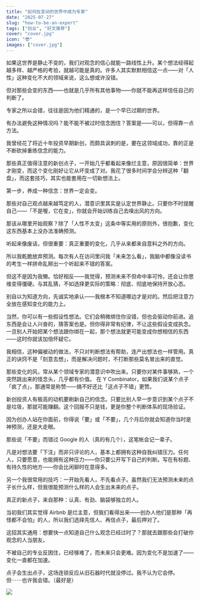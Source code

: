 ```yaml
---
title: "如何在变动的世界中成为专家"
date: "2025-07-27"
slug: "how-to-be-an-expert"
tags: ["创业", "好文推荐"]
cover: "cover.jpg"
icon: "😎"
images: ["cover.jpg"]
---
```

如果这世界是静止不变的，我们对观念的信心就能一路线性上升。某个想法经得起越多样、越严格的考验，就越可能是真的。许多人其实默默相信这一点——对「人性」这种变化不大的领域来说，这么想或许没错。



但对那些会变的东西——也就是几乎所有其他事物——你就不能再这样信任自己的判断了。



专家之所以会错，往往是因为他们精通的，是一个早已过期的世界。



有办法避免这种情况吗？能不能不被过时信念困住？答案是——可以，但得靠一点方法。



我曾经花了将近十年投资早期新创，而颇具讽刺的是，要在这领域成功，靠的正是不断砍掉重练信念的能力。



那些真正值得注意的新创点子，一开始几乎都看起来像烂主意，原因很简单：世界才刚变，而这个变化刚好让它从坏变成了对。我花了很多时间学会分辨这种「翻盘」，而这套技巧，其实也能套用在一切新想法上。



第一步，养成一种信念：世界一定会变。



那些对自己观点越来越笃定的人，潜意识里其实是认定世界静止。只要你不时提醒自己——「不是喔，它在变」，你就会开始训练自己去嗅出风的方向。



那该从哪里开始观察？除了「人性不太变」这条中等实用的原则外，很抱歉，变化这东西基本上没办法准确预测。



听起来像废话，但很重要：真正重要的变化，几乎从来都来自意料之外的方向。



所以我乾脆放弃预测。每次有人在访问里问我「未来怎么看」，我脑中都像没读书的考生一样拼命乱掰出一个听起来不错的答案。



但这不是因为我懒。恰好相反——我觉得，预测未来不但命中率可怜，还会让你思维变得僵硬。与其乱猜，不如选择更实际的策略：彻底、彻底地保持开放心态。



别自以为知道方向，先诚实地承认——我根本不知道哪边才是对的。然后把注意力全放在感知变化的能力上。



当然，你可以有一些假设性想法。它们会稍微绑住你没错，但也会驱动你前进。追东西是会让人兴奋的，猜答案也是。但你得非常有纪律，不让这些假设变成执念。
一旦别人开始把某个想法跟你绑在一起，那个想法就更可能变成你想相信的东西——这时你就该加倍怀疑它。



我相信，这种偏被动的做法，不只对判断想法有帮助，连产出想法也一样管用。真正的诀窍不是「刻意去想」，而是解决问题时，不打断那些莫名冒出来的直觉。



那些变化的风，常从某个领域专家的潜意识中吹出来。只要你对某件事够熟，一个突然跳出来的怪念头，几乎都有价值。
在 Y Combinator，如果我们说某个点子「疯了点」，那通常是称赞——搞不好还比「这点子不错」更赞。



新创投资人有极高的动机要刷新自己的信念。只要比别人早一步意识到某个点子不是垃圾，那就可能赚翻。这个回报不只是钱，更是你整个判断体系的现场验证。



因为创办人站在你面前，你得说「要」或「不要」，几个月后你就会知道你当时是神预测，还是大走眼。



那些说「不要」而错过 Google 的人（真的有几个），这笔帐会记一辈子。



凡是对想法要「下注」而非只评论的人，基本上都拥有这种自我纠错压力。任何人，只要愿意，也能拥有这种压力——你只要公开写下自己的判断。写在有标题、有持久性的地方——你会比闲聊时在意得多。



另一个我很常用的技巧：一开始先看人，不先看点子。虽然我们无法预测未来的点子长什么样，但我很能预测什么样的人会生出未来的点子。



真正的新点子，来自那种：认真、有劲、脑袋够独立的人。



当初我们其实觉得 Airbnb 是烂主意，但我们看得出来——创办人他们是那种「再怪都不会怕」的人，所以我们选择先信人、再信点子，最后押对了。



这招其实通用：想要快一点知道自己什么观念已经过时了？那就去跟那些会打破你观念的人当朋友。



不被自己的专业反困住，已经够难了，而未来只会更难。因为变化不是加速了——变化一直都在加速。



点子会生出点子，这场连锁反应从旧石器时代就没停过。我不认为它会停。
但⋯⋯也许我会错。（最好是）




![](https://prod-files-secure.s3.us-west-2.amazonaws.com/112d0858-5090-4d34-a606-b75eb8d65fd2/46476355-9cf3-4e99-9b7a-3531bc426380/1000202064.png?X-Amz-Algorithm=AWS4-HMAC-SHA256&X-Amz-Content-Sha256=UNSIGNED-PAYLOAD&X-Amz-Credential=ASIAZI2LB466RDHLSI36%2F20251018%2Fus-west-2%2Fs3%2Faws4_request&X-Amz-Date=20251018T034013Z&X-Amz-Expires=3600&X-Amz-Security-Token=IQoJb3JpZ2luX2VjEAsaCXVzLXdlc3QtMiJIMEYCIQDy3oCrYvS0EAXZd8WnEIfB7SvTE7goSlLuKYDasMW2hQIhAJUT6D%2B31MQ730TcNMYmRyUdP3eQL%2BAuo7W1ylllW0vDKogECLT%2F%2F%2F%2F%2F%2F%2F%2F%2F%2FwEQABoMNjM3NDIzMTgzODA1Igz0RZlOG9Kb7EeUrWQq3APMutcyzRzW%2Bb8zCtauyGjTEhXOzBlO9IdH9wYxzbGZjALLXyQteIIYhgUqe4bVzm6TAL7uFudzQANJlZLKJ36J38oSkyYSOZnrf8rkszvCIRdSso0DvI%2BoTcj5OhoTeZoNnmd04C%2Flbo0hU2vwtptqETYgxSvusdrpHr%2FbUQ92F2Kip80TpfzqWHcyKZIcMjKxMAQ51%2FuU63Ng%2F8VntUPJO5om1%2FXV9Hs6z4SBbcgwGM08F%2BvoGdPeiUVxTjFCzBzCZcv%2FsS5zzEfDQAUe34ibA%2FkuQgcqkGW2u4h8Br8gkhdiGHTUknOkWP%2FmUbcCNZiwIUWa5Zqgxe4FeF1NvXVSB64Ytka5b5AIYmVAYOeuATHAn9gtxVSi%2BTq5nK0jo7aSbL%2Fk3aqu4t1CmOin2PTllxfBAqAk1d1NJytxCp0oI8%2F79%2FABT325auylGslihv%2BU2iV2r%2Bb2XCghetwGWLp4hWpvYDxtlz9HHHQcC6r8Xu6zdgh713yCKFeba0EV7cw0pyt%2FdbvqmPYD1ckb77EroroBG%2FztzFNhymIOPnUJFMIHDDURAmkYHCMP9Gbtl2tug3lhc7d8iUgv9SptImvHtsNLr%2Fkm0NpIunEXGxnuKmI3jozEn44bo7lQiDCXgszHBjqkAeQh4Ygokp5GffFq4KzSnh9dMUkSrht4wuHunCTz%2FM5N%2B5uE9M2s2hY%2BlHQJC7D%2BwUt9TDo7a19ZxveiJGStmvr3JrhYldptAC2fQVr%2FgZ0poyiTTWFEw5PcoGj4L3Hz7g9un%2BtQz559tdH2pEJrlpCDeQKkHR9eUK6kVbZSrmrPBzuM27vyRs0j3VGXxD%2F1sMkWSiwADK2erY4aQgdEgVBOBWwx&X-Amz-Signature=826fd599ae3fdb90f2e049409da0651e4d98490ee73bf5f3a02175ecd9bdb92b&X-Amz-SignedHeaders=host&x-amz-checksum-mode=ENABLED&x-id=GetObject)

